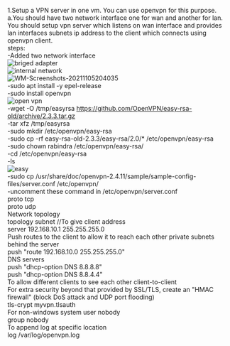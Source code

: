 1.Setup a VPN server in one vm. You can use openvpn for this purpose.<br/>
  a.You should have two network interface one for wan and another for lan. You should setup vpn server which listens on wan interface and provides lan interfaces subnets ip address to the client which connects using openvpn client.<br/>
  steps:<br/>
  -Added two network interface<br/>
  ![briged adapter](https://user-images.githubusercontent.com/53372486/140616900-ae1fe34b-8a2b-4e4f-86e8-115920869992.png)<br/>
![internal network](https://user-images.githubusercontent.com/53372486/140616918-3cfaa8dc-d937-4dff-a542-774a383b545e.png)<br/>
![WM-Screenshots-20211105204035](https://user-images.githubusercontent.com/53372486/140648507-5ef34f05-73b3-4180-96f8-b44180ecb488.png)<br/>
-sudo apt install -y epel-release<br/>
-sudo install openvpn<br/>
![open vpn](https://user-images.githubusercontent.com/53372486/140648524-b37a3b8b-8f8e-4a34-97c5-d97cba86a223.png)<br/>
-wget -O /tmp/easyrsa https://github.com/OpenVPN/easy-rsa-old/archive/2.3.3.tar.gz<br/>
-tar xfz /tmp/easyrsa<br/>
-sudo mkdir /etc/openvpn/easy-rsa<br/>
-sudo cp -rf easy-rsa-old-2.3.3/easy-rsa/2.0/* /etc/openvpn/easy-rsa<br/>
-sudo chown rabindra /etc/openvpn/easy-rsa/<br/>
-cd /etc/openvpn/easy-rsa<br/>
-ls<br/>
![easy](https://user-images.githubusercontent.com/53372486/140648882-b7cd40ec-53b1-4375-ba81-45dc8beb5cdf.png)<br/>
-sudo cp /usr/share/doc/openvpn-2.4.11/sample/sample-config-files/server.conf /etc/openvpn/ <br/>
-uncomment these command in /etc/openvpn/server.conf <br/>
 proto tcp<br/>
 proto udp<br/>
 Network topology<br/>
 topology subnet //To give client address<br/>
 server 192.168.10.1 255.255.255.0<br/>
 Push routes to the client to allow it to reach each other private subnets behind the server<br/>
 push "route 192.168.10.0 255.255.255.0"<br/>
 DNS servers<br/>
 push "dhcp-option DNS 8.8.8.8"<br/>
 push "dhcp-option DNS 8.8.4.4"<br/>
 To allow different clients to see each other 
 client-to-client<br/>
 For extra security beyond that provided by SSL/TLS, create an "HMAC firewall" (block DoS attack and UDP port flooding)<br/>
 tls-crypt myvpn.tlsauth <br/>
 For non-windows system
 user nobody<br/>
 group nobody<br/>
 To append log at specific location<br/>
 log     /var/log/openvpn.log<br/>
 <br/>
